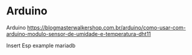 # Arduino
Arduino
https://blogmasterwalkershop.com.br/arduino/como-usar-com-arduino-modulo-sensor-de-umidade-e-temperatura-dht11

Insert Esp example mariadb
